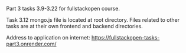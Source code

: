 Part 3 tasks 3.9-3.22 for fullstackopen course.

Task 3.12 mongo.js file is located at root directory.
Files related to other tasks are at their own frontend and backend directories.

Address to application on internet:
https://fullstackopen-tasks-part3.onrender.com/
